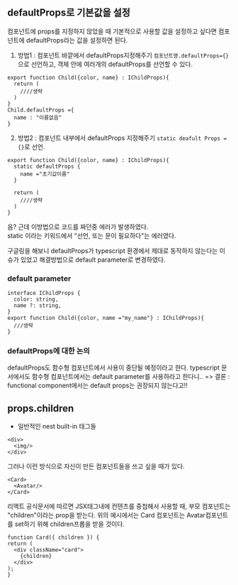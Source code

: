 ## defaultProps로 기본값을 설정  
컴포넌트에 props를 지정하지 않았을 때 기본적으로 사용할 값을 설정하고 싶다면 컴포넌트에 defaultProps라는 값을 설정하면 된다.

1. 방법1 : 컴포넌트 바깥에서 defaultProps지정해주기
`컴포넌트명.defaultProps={}`으로 선언하고, 객체 안에 여러개의 defaultProps를 선언할 수 있다.
```
export function Child({color, name} : IChildProps){
  return (
    ////생략
  )
}
Child.defaultProps ={
  name : "이름없음"
}
```

2. 방법2 : 컴포넌트 내부에서 defaultProps 지정해주기
`static deafult Props = {}`로 선언.
```
export function Child({color, name} : IChildProps){
  static defaultProps {
    name ="초기값이름"
  }

  return (
    ////생략
  )
}
```
음? 근데 이방법으로 코드를 짜던중 에러가 발생하였다.  
static 이라는 키워드에서 "선언, 또는 문이 필요하다"는 에러였다.

구글링을 해보니 defaultProps가 typescript 환경에서 제대로 동작하지 않는다는 이슈가 있었고 해결방법으로 default parameter로 변경하였다.

### default parameter
```
interface IChildProps {
  color: string,
  name ?: string,
}
export function Child({color, name ="my_name"} : IChildProps){
  ///생략
}
```

### defaultProps에 대한 논의
defaultProps도 함수형 컴포넌트에서 사용이 중단될 예정이라고 한다. typescript 문서에서도 함수형 컴포넌트에서는 default parameter를 사용하라고 한다니..
 => 결론 : functional component에서는 default props는 권장되지 않는다고!!


 ## props.children
 
  - 일반적인 nest built-in 태그들  
  ```
  <div>
    <img/>
  </div>
  ```
  그러나 이런 방식으로 자신이 만든 컴포넌트들을 쓰고 싶을 때가 있다.
  ```
  <Card>
    <Avatar/>
  </Card>
  ```
  리액트 공식문서에 따르면 JSX태그내에 컨텐츠를 중첩해서 사용할 때, 부모 컴포넌트는 "children"이라는 prop을 받는다.  위의 예시에서는 Card 컴포넌트는 Avatar컴포넌트를 set하기 위해 children프롭을 받을 것이다.
  ```
  function Card({ children }) {
  return (
    <div className="card">
      {children}
    </div>
  );
}
  ```